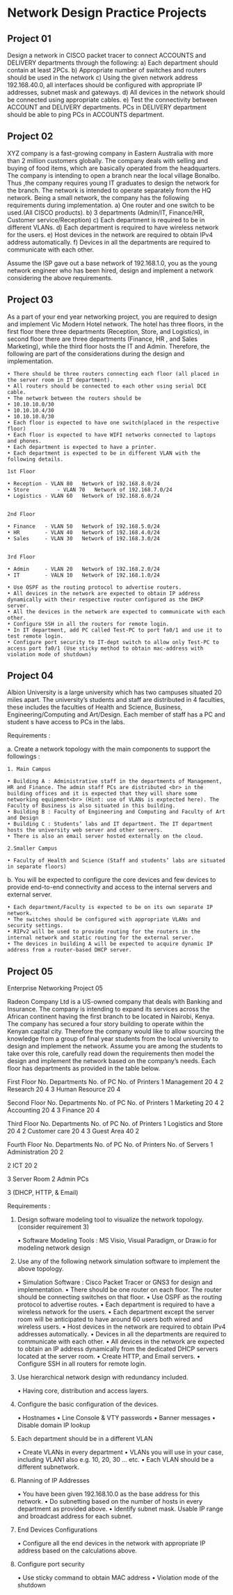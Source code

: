 # Network Design Practice Projects

## Project 01

Design a network in CISCO packet tracer to connect ACCOUNTS and DELIVERY departments through the following:
    a) Each department should contain at least 2PCs.
    b) Appropriate number of switches and routers should be used in the network
    c) Using the given network address 192.168.40.0, all interfaces should be configured with appropriate IP addresses, subnet mask and gateways.
    d) All devices in the network should be connected using appropriate cables.
    e) Test the connectivity between ACCOUNT and DELIVERY departments. PCs in DELIVERY department should be able to ping PCs in ACCOUNTS department. 

## Project 02

XYZ company is a fast-growing company in Eastern Australia with more than 2 million customers globally. The company deals with selling and buying of food items, which are basically  operated from the headquarters. The company is intending to open a branch near the local village Bonalbo. Thus ,the company requires young IT graduates to design the network for the branch. The network is intended to operate separately from the HQ network.
Being a small network, the company has the following requirements during implementation.
    a) One router and one switch to be used.(All CISCO products).
    b) 3 departments (Admin/IT, Finance/HR, Customer service/Reception)
    c) Each department is required to be in different VLANs.
    d) Each department is required to have wireless network for the users.
    e) Host devices in the network are required to obtain IPv4 address automatically.
    f) Devices in all the departments are required to communicate with each other.

Assume the ISP gave out a base network of 192.168.1.0, you as the young network engineer who has been hired, design and implement a network considering the above requirements.

## Project 03

As a part of your end year networking project, you are required to design and implement Vic Modern Hotel network. The hotel has three floors, in the first floor there three departments (Reception, Store, and Logistics), in second floor there are three departments (Finance, HR , and Sales Marketing), while the third floor hosts the IT and Admin. Therefore, the following are part of the considerations during the design and implementation.

    • There should be three routers connecting each floor (all placed in the server room in IT department).
    • All routers should be connected to each other using serial DCE cable.
    • The network between the routers should be 
    • 10.10.10.0/30
    • 10.10.10.4/30
    • 10.10.10.8/30
    • Each floor is expected to have one switch(placed in the respective floor)
    • Each floor is expected to have WIFI networks connected to laptops and phones.
    • Each department is expected to have a printer.
    • Each department is expected to be in different VLAN with the following details.

	1st Floor

    • Reception	- VLAN 80	Network of 192.168.8.0/24
    • Store 		- VLAN 70	Network of 192.168.7.0/24
    • Logistics	- VLAN 60	Network of 192.168.6.0/24


	2nd Floor

    • Finance	- VLAN 50	Network of 192.168.5.0/24
    • HR		- VLAN 40	Network of 192.168.4.0/24
    • Sales		- VLAN 30	Network of 192.168.3.0/24


	3rd Floor

    • Admin 	- VLAN 20	Network of 192.168.2.0/24
    • IT		- VALN 10	Network of 192.168.1.0/24

    • Use OSPF as the routing protocol to advertise routers.
    • All devices in the network are expected to obtain IP address dynamically with their respective router configured as the DHCP server.
    • All the devices in the network are expected to communicate with each other.
    • Configure SSH in all the routers for remote login.
    • In IT department, add PC called Test-PC to port fa0/1 and use it to test remote login.
    • Configure port security to IT-dept switch to allow only Test-PC to access port fa0/1 (Use sticky method to obtain mac-address with violation mode of shutdown)

## Project 04

Albion University is a large university which has two campuses situated 20 miles apart. The university’s students and staff are distributed in 4 faculties, these includes the faculties of Health and Science, Business, Engineering/Computing and Art/Design. Each member of staff has a PC and student s have access to PCs in the labs.

Requirements :

a. Create a network topology with the main components to support the followings :
	
	1. Main Campus

    • Building A : Administrative staff in the departments of Management, HR and Finance. The admin staff PCs are distributed <br> in the building offices and it is expected that they will share some networking equipment<br> (Hint: use of VLANs is exptected here). The Faculty of Business is also situated in this building.
    • Building B : Faculty of Engineering and Computing and Faculty of Art and Design
    • Building C : Students’ labs and IT department. The IT department hosts the university web server and other servers.
    • There is also an email server hosted externally on the cloud.

	2.Smaller Campus

    • Faculty of Health and Science (Staff and students’ labs are situated in separate floors)

b. You will be expected to configure the core devices and few devices to provide end-to-end      connectivity and access to the internal servers and external server.

    • Each department/Faculty is expected to be on its own separate IP network.
    • The switches should be configured with appropriate VLANs and security settings.
    • RIPv2 will be used to provide routing for the routers in the internal network and static routing for the external server.
    • The devices in building A will be expected to acquire dynamic IP address from a router-based DHCP server.

## Project 05

Enterprise Networking Project 05

Radeon Company Ltd is a US-owned company that deals with Banking and Insurance. The company is intending to expand its services across the African continent having the first branch to be located in Nairobi, Kenya. The company has secured a four story building to operate within the Kenyan capital city. Therefore the company would like to allow sourcing the knowledge from a group of final year students from the local university to design and implement the network. Assume you are among the students to take over this role, carefully read down the requirements then model the design and implement the network based on the company’s needs. Each floor has departments as provided in the table below.

First Floor
  No.
 Departments
 No. of PC
 No. of Printers
  1
 Management
 20
 4
  2
 Research
 20
 4
  3
 Human Resource
 20
 4


Second Floor
  No.
 Departments
 No. of PC
 No. of Printers
  1
 Marketing
 20
 4
  2
 Accounting
 20
 4
  3
 Finance
 20
 4


Third Floor
  No.
 Departments
 No. of PC
 No. of Printers
  1
 Logistics and Store
 20
 4
  2
 Customer care
 20
 4
  3
 Guest Area
 40
 2

Fourth Floor
 No.
 Departments
 No. of PC
 No. of Printers
 No. of Servers
 1
 Administration
 20
 2

 2
 ICT
 20
 2

 3
 Server Room
 2 Admin PCs

 3 (DHCP, HTTP, & Email)




Requirements : 

1. Design software modeling tool to visualize the network topology. (consider requirement 3)
      
    • Software Modeling Tools : MS Visio, Visual Paradigm, or Draw.io for modeling network design

2. Use any of the following network simulation software to implement the above topology.

    • Simulation Software : Cisco Packet Tracer or GNS3 for design and implementation.
    • There should be one router on each floor. The router should be connecting switches on that floor.
    • Use OSPF as the routing protocol to advertise routes.
    • Each department is required to have a wireless network for the users.
    • Each department except the server room will be anticipated to have around 60 users both wired and wireless users.
    • Host devices in the network are required to obtain IPv4 addresses automatically.
    • Devices in all the departments are required to communicate with each other.
    • All devices in the network are expected to obtain an IP address dynamically from the dedicated DHCP servers located at the server room.
    • Create HTTP, and Email servers.
    • Configure SSH in all routers for remote login.

3. Use hierarchical network design with redundancy included.

    • Having core, distribution and access layers.

4. Configure the basic configuration of the devices.

    • Hostnames
    • Line Console & VTY passwords
    • Banner messages
    • Disable domain IP lookup

5. Each department should be in a different VLAN

    • Create VLANs in every department
    • VLANs you will use in your case, including VLAN1 also e.g. 10, 20, 30 … etc.
    • Each VLAN should be a different subnetwork.

6. Planning of IP Addresses

    • You have been given 192.168.10.0 as the base address for this network.
    • Do subnetting based on the number of hosts in every department as provided above.
    • Identify subnet mask. Usable IP range and broadcast address for each subnet.

7. End Devices Configurations

    • Configure all the end devices in the network with appropriate IP address based on the calculations above.

8. Configure port security

    • Use sticky command to obtain MAC address
    • Violation mode of the shutdown

